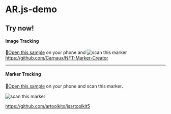 #                         AR.js-demo


## Try now!

#### Image Tracking

🚀[Open this sample](https://deja-vuuu.github.io/AR.js-demo/ImageTracking.html) on your phone and 
![scan this marker][1]
https://github.com/Carnaux/NFT-Marker-Creator
   
----------


#### Marker Tracking

🚀[Open this sample](https://deja-vuuu.github.io/AR.js-demo/MarkerTracking.html) on your phone and scan this marker、

![scan this marker][2]

https://github.com/artoolkitx/jsartoolkit5


  [1]:https://deja-vuuu.github.io/AR.js-demo/join_popup.png
  [2]: https://deja-vuuu.github.io/AR.js-demo/Hiro_marker_ARjs.png
